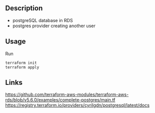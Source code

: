## Description

- postgreSQL database in RDS
- postgres provider creating another user

## Usage

Run
```
terraform init
terraform apply
```

## Links

https://github.com/terraform-aws-modules/terraform-aws-rds/blob/v5.6.0/examples/complete-postgres/main.tf
https://registry.terraform.io/providers/cyrilgdn/postgresql/latest/docs
